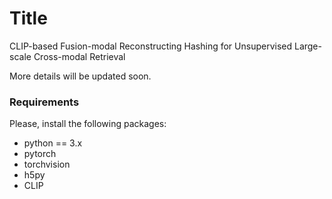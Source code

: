 # Title
CLIP-based Fusion-modal Reconstructing Hashing for Unsupervised Large-scale Cross-modal Retrieval

More details will be updated soon.

### Requirements
Please, install the following packages:

- python == 3.x 
- pytorch
- torchvision
- h5py
- CLIP
